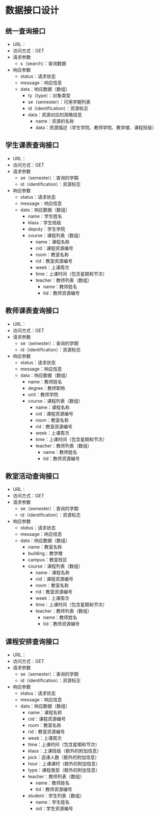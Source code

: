 # 数据接口设计

## 统一查询接口

* URL：
* 访问方式：GET
* 请求参数
  * s（search）：查询数据
* 响应参数
  * status：请求状态
  * message：响应信息
  * data：响应数据（数组）
    * ty（type）：对象类型
    * se（semester）：可用学期列表
    * id（identification）：资源标志
    * data：资源对应的简略信息
      * name：资源的名称
      * data：资源描述（学生学院、教师学院、教学楼、课程班级）

## 学生课表查询接口

* URL：
* 访问方式：GET
* 请求参数
  * se（semester）：查询的学期
  * id（identification）：资源标志
* 响应参数
  * status：请求状态
  * message：响应信息
  * data：响应数据（数组）
    * name：学生姓名
    * klass：学生班级
    * deputy：学生学院
    * course：课程列表（数组）
      * name：课程名称
      * cid：课程资源编号
      * room：教室名称
      * rid：教室资源编号
      * week：上课周次
      * time：上课时间（包含星期和节次）
      * teacher：教师列表（数组）
        * name：教师姓名
        * tid：教师资源编号

## 教师课表查询接口

- URL：
- 访问方式：GET
- 请求参数
  - se（semester）：查询的学期
  - id（identification）：资源标志
- 响应参数
  - status：请求状态
  - message：响应信息
  - data：响应数据（数组）
    - name：教师姓名
    - degree：教师职称
    - unit：教师学院
    - course：课程列表（数组）
      - name：课程名称
      - cid：课程资源编号
      - room：教室名称
      - rid：教室资源编号
      - week：上课周次
      - time：上课时间（包含星期和节次）
      - teacher：教师列表（数组）
        - name：教师姓名
        - tid：教师资源编号

## 教室活动查询接口

- URL：
- 访问方式：GET
- 请求参数
  - se（semester）：查询的学期
  - id（identification）：资源标志
- 响应参数
  - status：请求状态
  - message：响应信息
  - data：响应数据（数组）
    - name：教室名称
    - building：教学楼
    - campus：教室校区
    - course：课程列表（数组）
      - name：课程名称
      - cid：课程资源编号
      - room：教室名称
      - rid：教室资源编号
      - week：上课周次
      - time：上课时间（包含星期和节次）
      - teacher：教师列表（数组）
        - name：教师姓名
        - tid：教师资源编号

## 课程安排查询接口

- URL：
- 访问方式：GET
- 请求参数
  - se（semester）：查询的学期
  - id（identification）：资源标志
- 响应参数
  - status：请求状态
  - message：响应信息
  - data：响应数据（数组）
    - name：课程名称
    - cid：课程资源编号
    - room：教室名称
    - rid：教室资源编号
    - week：上课周次
    - time：上课时间（包含星期和节次）
    - klass：上课班级（额外的附加信息）
    - pick：选课人数（额外的附加信息）
    - hour：上课课时（额外的附加信息）
    - type：课程类型（额外的附加信息）
    - teacher：教师列表（数组）
      - name：教师姓名
      - tid：教师资源编号
    - student：学生列表（数组）
      - name：学生姓名
      - sid：学生资源编号